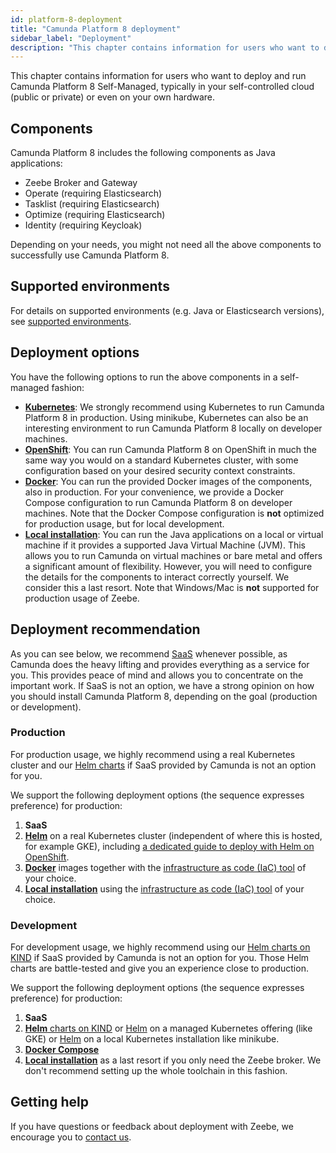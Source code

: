 ```yaml
---
id: platform-8-deployment
title: "Camunda Platform 8 deployment"
sidebar_label: "Deployment"
description: "This chapter contains information for users who want to deploy and run Camunda Platform 8 Self-Managed in their self-controlled cloud or own hardware."
---
```


This chapter contains information for users who want to deploy and run Camunda Platform 8 Self-Managed, typically in your self-controlled cloud (public or private) or even on your own hardware.

## Components

Camunda Platform 8 includes the following components as Java applications:

- Zeebe Broker and Gateway
- Operate (requiring Elasticsearch)
- Tasklist (requiring Elasticsearch)
- Optimize (requiring Elasticsearch)
- Identity (requiring Keycloak)

Depending on your needs, you might not need all the above components to successfully use Camunda Platform 8.

## Supported environments

For details on supported environments (e.g. Java or Elasticsearch versions), see [supported environments](/docs/reference/supported-environments/).

## Deployment options

You have the following options to run the above components in a self-managed fashion:

- [**Kubernetes**](./kubernetes.md): We strongly recommend using Kubernetes to run Camunda Platform 8 in production. Using minikube, Kubernetes can also be an interesting environment to run Camunda Platform 8 locally on developer machines.
- [**OpenShift**](./openshift.md): You can run Camunda Platform 8 on OpenShift in much the same way you would on a standard Kubernetes cluster, with some configuration based on your desired security context constraints.
- [**Docker**](./docker.md): You can run the provided Docker images of the components, also in production. For your convenience, we provide a Docker Compose configuration to run Camunda Platform 8 on developer machines. Note that the Docker Compose configuration is **not** optimized for production usage, but for local development.
- [**Local installation**](./local.md): You can run the Java applications on a local or virtual machine if it provides a supported Java Virtual Machine (JVM). This allows you to run Camunda on virtual machines or bare metal and offers a significant amount of flexibility. However, you will need to configure the details for the components to interact correctly yourself. We consider this a last resort. Note that Windows/Mac is **not** supported for production usage of Zeebe.

## Deployment recommendation

As you can see below, we recommend [SaaS](https://camunda.com/get-started) whenever possible, as Camunda does the heavy lifting and provides everything as a service for you. This provides peace of mind and allows you to concentrate on the important work. If SaaS is not an option, we have a strong opinion on how you should install Camunda Platform 8, depending on the goal (production or development).

### Production

For production usage, we highly recommend using a real Kubernetes cluster and our [Helm charts](./kubernetes-helm.md) if SaaS provided by Camunda is not an option for you.

We support the following deployment options (the sequence expresses preference) for production:

1. **SaaS**
2. [**Helm**](./kubernetes-helm.md) on a real Kubernetes cluster (independent of where this is hosted, for example GKE), including [a dedicated guide to deploy with Helm on OpenShift](./openshift-helm.md).
3. [**Docker**](./docker.md) images together with the [infrastructure as code (IaC) tool](https://en.wikipedia.org/wiki/Infrastructure_as_code) of your choice.
4. [**Local installation**](./local.md) using the [infrastructure as code (IaC) tool](https://en.wikipedia.org/wiki/Infrastructure_as_code) of your choice.

### Development

For development usage, we highly recommend using our [Helm charts on KIND](./kubernetes-helm.md#installing-the-camunda-helm-chart-locally-using-kind) if SaaS provided by Camunda is not an option for you. Those Helm charts are battle-tested and give you an experience close to production.

We support the following deployment options (the sequence expresses preference) for production:

1. **SaaS**
2. [**Helm** charts on KIND](./kubernetes-helm.md#installing-the-camunda-helm-chart-locally-using-kind) or [Helm](./kubernetes-helm.md) on a managed Kubernetes offering (like GKE) or [Helm](./kubernetes-helm.md) on a local Kubernetes installation like minikube.
3. [**Docker Compose**](./docker.md#docker-compose)
4. [**Local installation**](./local.md) as a last resort if you only need the Zeebe broker. We don't recommend setting up the whole toolchain in this fashion.

## Getting help

If you have questions or feedback about deployment with Zeebe, we encourage you to [contact us](/contact).
